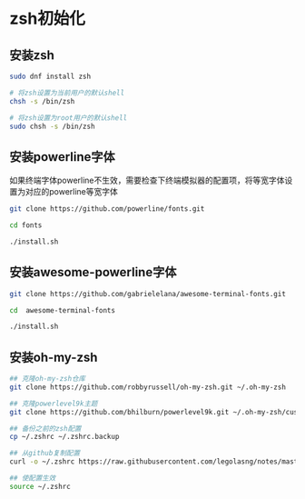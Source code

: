 # zsh初始化

## 安装zsh

```bash
sudo dnf install zsh

# 将zsh设置为当前用户的默认shell
chsh -s /bin/zsh

# 将zsh设置为root用户的默认shell
sudo chsh -s /bin/zsh
```

## 安装powerline字体

如果终端字体powerline不生效，需要检查下终端模拟器的配置项，将等宽字体设置为对应的powerline等宽字体

```bash
git clone https://github.com/powerline/fonts.git

cd fonts

./install.sh
```

## 安装awesome-powerline字体

```bash
git clone https://github.com/gabrielelana/awesome-terminal-fonts.git

cd  awesome-terminal-fonts

./install.sh
```

## 安装oh-my-zsh

```bash
## 克隆oh-my-zsh仓库
git clone https://github.com/robbyrussell/oh-my-zsh.git ~/.oh-my-zsh

## 克隆powerlevel9k主题
git clone https://github.com/bhilburn/powerlevel9k.git ~/.oh-my-zsh/custom/themes/powerlevel9k

## 备份之前的zsh配置
cp ~/.zshrc ~/.zshrc.backup

## 从github复制配置
curl -o ~/.zshrc https://raw.githubusercontent.com/legolasng/notes/master/fedora-init/zshrc/.zshrc

## 使配置生效
source ~/.zshrc
```